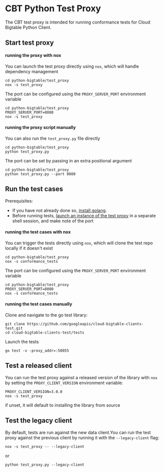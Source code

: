 # CBT Python Test Proxy

The CBT test proxy is intended for running conformance tests for Cloud Bigtable Python Client.

## Start test proxy

#### running the proxy with nox

You can launch the test proxy directly using `nox`, which will handle dependency management

```
cd python-bigtable/test_proxy
nox -s test_proxy
```

The port can be configured using the `PROXY_SERVER_PORT` environment variable

```
cd python-bigtable/test_proxy
PROXY_SERVER_PORT=8080
nox -s test_proxy
```

#### running the proxy script manually

You can also run the `test_proxy.py` file directly

```
cd python-bigtable/test_proxy
python test_proxy.py
```

The port can be set by passing in an extra positional argument

```
cd python-bigtable/test_proxy
python test_proxy.py --port 8080
```

## Run the test cases

Prerequisites:
- If you have not already done so, [install golang](https://go.dev/doc/install).
- Before running tests, [launch an instance of the test proxy](#start-test-proxy) 
in a separate shell session, and make note of the port

#### running the test cases with nox

You can trigger the tests directly using `nox`, which will clone the test repo locally if it doesn't exist

```
cd python-bigtable/test_proxy
nox -s conformance_tests
```

The port can be configured using the `PROXY_SERVER_PORT` environment variable

```
cd python-bigtable/test_proxy
PROXY_SERVER_PORT=8080
nox -s conformance_tests
```

#### running the test cases manually

Clone and navigate to the go test library:

```
git clone https://github.com/googleapis/cloud-bigtable-clients-test.git
cd cloud-bigtable-clients-test/tests
```


Launch the tests

```
go test -v -proxy_addr=:50055
```

## Test a released client

You can run the test proxy against a released version of the library with `nox`
by setting the `PROXY_CLIENT_VERSION` environment variable:

```
PROXY_CLIENT_VERSION=3.0.0
nox -s test_proxy
```

if unset, it will default to installing the library from source

## Test the legacy client

By default, tests are run against the new data client.You can run the test proxy against the 
previous client by running it with the `--legacy-client` flag:

```
nox -s test_proxy -- --legacy-client
```

or

```
python test_proxy.py --legacy-client
```
